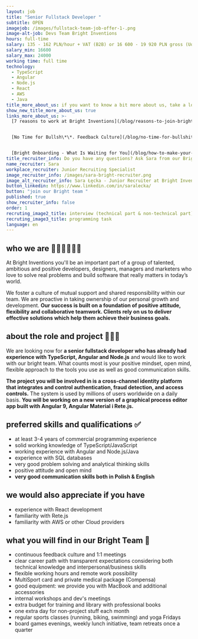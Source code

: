 ```yaml
---
layout: job
title: "Senior Fullstack Developer "
subtitle: OPEN
imagejob: /images/fullstack-team-job-offer-1-.png
image-alt-job: Devs Team Bright Inventions
hours: full-time
salary: 135 - 162 PLN/hour + VAT (B2B) or 16 600 - 19 920 PLN gross (UoP)
salary_min: 16600
salary_max: 24000
working time: full time
technology:
  - TypeScript
  - Angular
  - Node.js
  - React
  - AWS
  - Java
title_more_about_us: if you want to know a bit more about us, take a look below 🙋🏻‍♀️🙋🏻‍♂️
show_new_title_more_about_us: true
links_more_about_us: >-
  [7 reasons to work at Bright Inventions](/blog/reasons-to-join-bright)


  [No Time for Bullsh\*\*. Feedback Culture](/blog/no-time-for-bullshit-feedback-culture/)


  [Bright Onboarding - What Is Waiting for You](/blog/how-to-make-your-onboarding-bright)
title_recruiter_info: Do you have any questions? Ask Sara from our Bright team!
name_recruiter: Sara
workplace_recruiter: Junior Recruiting Specialist
image_recruiter_info: /images/sara-bright-recruiter.png
image_alt_recruiter_info: Sara Łęcka - Junior Recruiter at Bright Inventions
button_linkedin: https://www.linkedin.com/in/saralecka/
button: "join our Bright team "
published: true
show_recruiter_info: false
order: 1
recruting_image2_title: interview (technical part & non-technical part)
recruting_image3_title: programming task
language: en
---
```

## who we are 🧑🏻‍💻👩🏻‍💻

At Bright Inventions you'll be an important part of a group of talented, ambitious and positive developers, designers, managers and marketers who love to solve real problems and build software that really matters in today’s world. 

We foster a culture of mutual support and shared responsibility within our team. We are proactive in taking ownership of our personal growth and development. **Our success is built on a foundation of positive attitude, flexibility and collaborative teamwork. Clients rely on us to deliver effective solutions which help them achieve their business goals.** 

## about the role and project 🚀🚀🚀

We are looking now for **a senior fullstack developer who has already had experience with TypeScript, Angular and Node.js** and would like to work with our bright team. What counts  most is your positive mindset, open mind, flexible approach to the tools you use as well as good communication skills.

**The project you will be involved in is a cross-channel identity platform that integrates and control authentication, fraud detection, and access controls.** The system is used by millions of users worldwide on a daily basis. **You will be working on a new version of a graphical process editor app built with Angular 9, Angular Material i Rete.js.** 

## preferred skills and qualifications ✅

* at least 3-4 years of commercial programming experience
* solid working knowledge of TypeScript/JavaScript
* working experience with Angular and Node.js/Java
* experience with SQL databases
* very good problem solving and analytical thinking skills
* positive attitude and open mind
* **very good communication skills both in Polish & English**

## we would also appreciate if you have

* experience with React development 
* familiarity with Rete.js 
* familiarity with AWS or other Cloud providers

## what you will find in our Bright Team 🧡

* continuous feedback culture and 1:1 meetings 
* clear career path with transparent expectations considering both technical knowledge and interpersonal/business skills
* flexible working hours and remote work possibility 
* MultiSport card and private medical package (Compensa)
* good equipment: we provide you with MacBook and additional accessories
* internal workshops and dev's meetings 
* extra budget for training and library with professional books
* one extra day for non-project stuff each month
* regular sports classes (running, biking, swimming) and yoga Fridays
* board games evenings, weekly lunch initiative, team retreats once a quarter